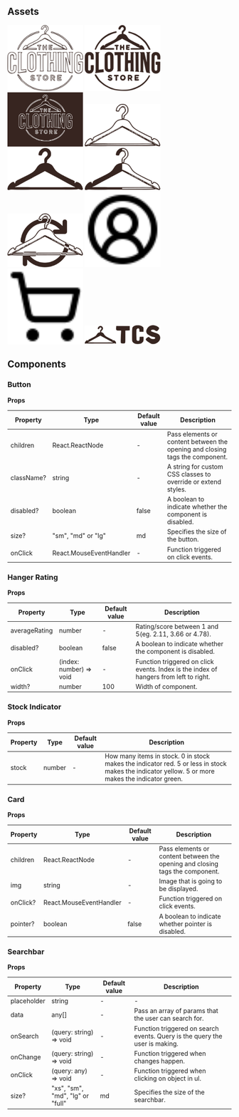 ## Assets

<img src="https://github.com/magnusgbjerke/tcs-ui/blob/main/assets/logo.svg" width="170"/> <img src="https://github.com/magnusgbjerke/tcs-ui/blob/main/assets/filled-logo.svg" width="170"/> <img src="https://github.com/magnusgbjerke/tcs-ui/blob/main/assets/logo-inverted.svg" width="170"/> <img src="https://github.com/magnusgbjerke/tcs-ui/blob/main/assets/hanger.svg" width="170"/> <img src="https://github.com/magnusgbjerke/tcs-ui/blob/main/assets/filled-hanger.svg" width="170"/> <img src="https://github.com/magnusgbjerke/tcs-ui/blob/main/assets/half-filled-hanger.svg" width="170"/> <img src="https://github.com/magnusgbjerke/tcs-ui/blob/main/assets/spinning-hanger.svg" width="170"/> <img src="https://github.com/magnusgbjerke/tcs-ui/blob/main/assets/circle-user-round.svg" width="170"/> <img src="https://github.com/magnusgbjerke/tcs-ui/blob/main/assets/shopping-cart.svg" width="170"/> <img src="https://github.com/magnusgbjerke/tcs-ui/blob/main/assets/logo-horizontal.svg" width="170"/>

## Components

### Button

**Props**

| Property   | Type                                       | Default value | Description                                                                  |
| ---------- | ------------------------------------------ | ------------- | ---------------------------------------------------------------------------- |
| children   | React.ReactNode                            | -             | Pass elements or content between the opening and closing tags the component. |
| className? | string                                     | -             | A string for custom CSS classes to override or extend styles.                |
| disabled?  | boolean                                    | false         | A boolean to indicate whether the component is disabled.                     |
| size?      | "sm", "md" or "lg"                         | md            | Specifies the size of the button.                                            |
| onClick    | React.MouseEventHandler<HTMLButtonElement> | -             | Function triggered on click events.                                          |

### Hanger Rating

**Props**

| Property      | Type                    | Default value | Description                                                                           |
| ------------- | ----------------------- | ------------- | ------------------------------------------------------------------------------------- |
| averageRating | number                  | -             | Rating/score between 1 and 5(eg. 2.11, 3.66 or 4.78).                                 |
| disabled?     | boolean                 | false         | A boolean to indicate whether the component is disabled.                              |
| onClick       | (index: number) => void | -             | Function triggered on click events. Index is the index of hangers from left to right. |
| width?        | number                  | 100           | Width of component.                                                                   |

### Stock Indicator

**Props**

| Property | Type   | Default value | Description                                                                                                                                      |
| -------- | ------ | ------------- | ------------------------------------------------------------------------------------------------------------------------------------------------ |
| stock    | number | -             | How many items in stock. 0 in stock makes the indicator red. 5 or less in stock makes the indicator yellow. 5 or more makes the indicator green. |

### Card

**Props**

| Property | Type                                       | Default value | Description                                                                  |
| -------- | ------------------------------------------ | ------------- | ---------------------------------------------------------------------------- |
| children | React.ReactNode                            | -             | Pass elements or content between the opening and closing tags the component. |
| img      | string                                     | -             | Image that is going to be displayed.                                         |
| onClick? | React.MouseEventHandler<HTMLButtonElement> | -             | Function triggered on click events.                                          |
| pointer? | boolean                                    | false         | A boolean to indicate whether pointer is disabled.                           |

### Searchbar

**Props**

| Property    | Type                             | Default value | Description                                                                 |
| ----------- | -------------------------------- | ------------- | --------------------------------------------------------------------------- |
| placeholder | string                           | -             | -                                                                           |
| data        | any[]                            | -             | Pass an array of params that the user can search for.                       |
| onSearch    | (query: string) => void          | -             | Function triggered on search events. Query is the query the user is making. |
| onChange    | (query: string) => void          | -             | Function triggered when changes happen.                                     |
| onClick     | (query: any) => void             | -             | Function triggered when clicking on object in ul.                           |
| size?       | "xs", "sm", "md", "lg" or "full" | md            | Specifies the size of the searchbar.                                        |
